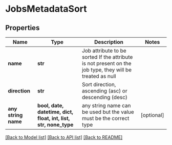 # JobsMetadataSort


## Properties
Name | Type | Description | Notes
------------ | ------------- | ------------- | -------------
**name** | **str** | Job attribute to be sorted If the attribute is not present on the job type, they will be treated as null  | 
**direction** | **str** | Sort direction, ascending (asc) or descending (desc) | 
**any string name** | **bool, date, datetime, dict, float, int, list, str, none_type** | any string name can be used but the value must be the correct type | [optional]

[[Back to Model list]](../README.md#documentation-for-models) [[Back to API list]](../README.md#documentation-for-api-endpoints) [[Back to README]](../README.md)


